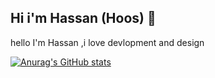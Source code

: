 ## Hi i'm Hassan (Hoos) 👋


hello I'm Hassan ,i love devlopment and design

[![Anurag's GitHub stats](https://github-readme-stats.vercel.app/api?username=hoosmalhoos)](https://github.com/hoosmalhoos/github-readme-stats)
